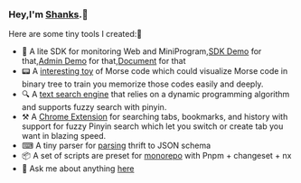 ### Hey,I'm [Shanks](https://cjinhuo.github.io/).👋

Here are some tiny tools I created:🎉

- 🎉 A lite SDK for monitoring Web and MiniProgram,[SDK Demo](https://mitojs.github.io/react-sdk-demo/#/page-one) for that,[Admin Demo](https://mitojs.github.io/mito-admin-demo/#/errors/2/info) for that,[Document](https://mitojs.github.io/mito-doc/#/sdk/guide/introduction) for that
- 📟 A [interesting toy](https://cjinhuo.github.io/morse/) of Morse code which could visualize Morse code in binary tree to train you memorize those codes easily and deeply.
- 🔍 A [text search engine](https://github.com/cjinhuo/text-search-engine) that relies on a dynamic programming algorithm and supports fuzzy search with pinyin.
- ⚒️ A [Chrome Extension](https://chrome.google.com/webstore/detail/fjgablnemienkegdnbihhemebmmonihg) for searching tabs, bookmarks, and history with support for fuzzy Pinyin search which let you switch or create tab you want in blazing speed.
- ⌨ A tiny parser for [parsing](https://cjinhuo.github.io/thrift-to-json-schema/) thrift to JSON schema
- 📦 A set of scripts are preset for [monorepo](https://github.com/cjinhuo/mono-sdk-boilerplate) with Pnpm + changeset + nx
- 💬 Ask me about anything [here](https://github.com/cjinhuo/cjinhuo/issues)
